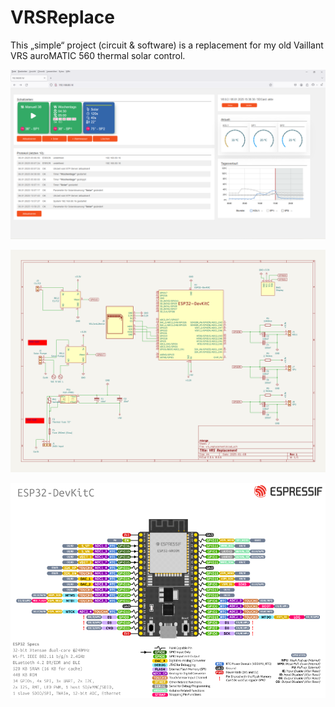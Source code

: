 # VRSReplace
This „simple“ project (circuit & software) is a replacement for my old Vaillant VRS auroMATIC 560 thermal solar control.

![main index html](/images/readme_md_1.png)


![circuit layout](/images/readme_md_2.png)


![layout used esp](/images/readme_md_3.png)